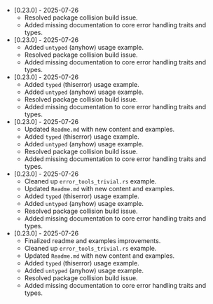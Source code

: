 *   [0.23.0] - 2025-07-26
    *   Resolved package collision build issue.
    *   Added missing documentation to core error handling traits and types.
*   [0.23.0] - 2025-07-26
    *   Added `untyped` (anyhow) usage example.
    *   Resolved package collision build issue.
    *   Added missing documentation to core error handling traits and types.
*   [0.23.0] - 2025-07-26
    *   Added `typed` (thiserror) usage example.
    *   Added `untyped` (anyhow) usage example.
    *   Resolved package collision build issue.
    *   Added missing documentation to core error handling traits and types.
*   [0.23.0] - 2025-07-26
    *   Updated `Readme.md` with new content and examples.
    *   Added `typed` (thiserror) usage example.
    *   Added `untyped` (anyhow) usage example.
    *   Resolved package collision build issue.
    *   Added missing documentation to core error handling traits and types.
*   [0.23.0] - 2025-07-26
    *   Cleaned up `error_tools_trivial.rs` example.
    *   Updated `Readme.md` with new content and examples.
    *   Added `typed` (thiserror) usage example.
    *   Added `untyped` (anyhow) usage example.
    *   Resolved package collision build issue.
    *   Added missing documentation to core error handling traits and types.
*   [0.23.0] - 2025-07-26
    *   Finalized readme and examples improvements.
    *   Cleaned up `error_tools_trivial.rs` example.
    *   Updated `Readme.md` with new content and examples.
    *   Added `typed` (thiserror) usage example.
    *   Added `untyped` (anyhow) usage example.
    *   Resolved package collision build issue.
    *   Added missing documentation to core error handling traits and types.